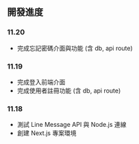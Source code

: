 ## 開發進度

### 11.20

- 完成忘記密碼介面與功能 (含 db, api route)

### 11.19

- 完成登入前端介面
- 完成使用者註冊功能 (含 db, api route)

### 11.18

- 測試 Line Message API 與 Node.js 連線
- 創建 Next.js 專案環境
